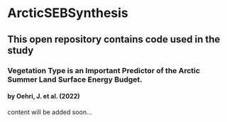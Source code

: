 # ArcticSEBSynthesis
## This open repository contains code used in the study
### Vegetation Type is an Important Predictor of the Arctic Summer Land Surface Energy Budget.
#### by Oehri, J. et al. (2022)
content will be added soon...
